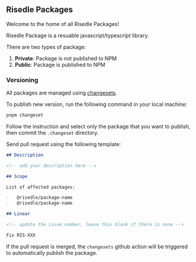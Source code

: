 ## Risedle Packages

Welcome to the home of all Risedle Packages!

Risedle Package is a resuable javascript/typescript library.

There are two types of package:

1. **Private**: Package is not published to NPM
2. **Public**: Package is published to NPM

### Versioning

All packages are managed using
[changesets](https://github.com/changesets/changesets).

To publish new version, run the following command in your local machine:

```sh
pnpm changeset
```

Follow the instruction and select only the package that you want to publish,
then commit the `.changeset` directory.

Send pull request using the following template:

```markdown
## Description

<!-- add your description here -->

## Scope

List of affected packages:

-   @risedle/package-name
-   @risedle/package-name

## Linear

<!-- update the issue number, leave this blank if there is none -->

Fix RIS-XXX
```

If the pull request is merged, the `changesets` github action will be triggered
to automatically publish the package.
